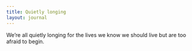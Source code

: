 ```yaml
---
title: Quietly longing
layout: journal
---
```


We’re all quietly longing for the lives we know we should live but are too afraid to begin.
